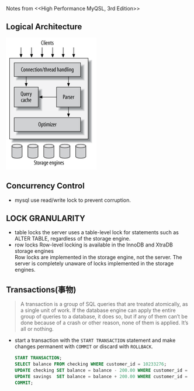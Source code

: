Notes from <<High Performance MyQSL, 3rd Edition>>

## Logical Architecture

<img src='../img/mysql.png'>

## Concurrency Control

- mysql use read/write lock to prevent corruption.

## LOCK GRANULARITY

- table locks
    the server uses a table-level lock for statements such as ALTER TABLE, regardless of the storage engine. 
- row locks
     Row-level locking is available in the InnoDB and XtraDB storage engines  
     Row locks are implemented in the storage engine, not the server. The server is completely unaware of locks implemented in the storage engines.

## Transactions(事物)

> A transaction is a group of SQL queries that are treated atomically, as a single unit of work. If the database engine can apply the entire group of queries to a database, it does so, but if any of them can’t be done because of a crash or other reason, none of them is applied. It’s all or nothing.

- start a transaction with the `START TRANSACTION` statement and make changes permanent with `COMMIT` or discard with `ROLLBACK`.
    ```sql
    START TRANSACTION;
    SELECT balance FROM checking WHERE customer_id = 10233276;
    UPDATE checking SET balance = balance - 200.00 WHERE customer_id = 10233276;
    UPDATE savings  SET balance = balance + 200.00 WHERE customer_id = 10233276;
    COMMIT;
    ``` 